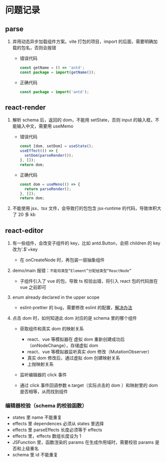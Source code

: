 # 问题记录

## parse

1. 弃用动态异步加载组件方案。vite 打包的项目，import 的后面，需要明确加载的包名，否则会报错

   - 错误代码

     ```jsx
     const getName = () => 'antd';
     const package = import(getName());
     ```

   - 正确代码

     ```jsx
     const package = import('antd');
     ```

## react-render

1. 解析 schema 后，返回的 dom，不能用 setState，否则 input 的输入框，不能输入中文，需要用 useMemo

   - 错误代码

     ```jsx
     const [dom, setDom] = useState();
     useEffect(() => {
       setDom(parseRender());
     }, []);
     return dom;
     ```

   - 正确代码

     ```jsx
     const dom = useMeno(() => {
       return parseRender();
     }, []);
     return dom;
     ```

2. 不能使用 jsx、tsx 文件，会导致打的包包含 jsx-runtime 的代码，导致体积大了 20 多 kb

## react-editor

1. 有一些组件，会改变子组件的 key，比如 antd.Button，会把 children 的 key 改为'.$'+key

   - 在 onCreateNode 时，再包装一层抽象组件

2. demo/main 报错：`不能将类型“Element”分配给类型“ReactNode”`

   - 子组件引入了 vue 的包，导致 ts 校验出错，将引入 react 包的代码放在 vue 之前即可

3. enum already declared in the upper scope

   - eslint-prettier 的 bug，需要修改 eslint 的配置，[解决办法](https://github.com/typescript-eslint/typescript-eslint/issues/2484)

4. 点击 dom 时，如何知道此 dom 对应的是 schema 里的哪个组件

   - 获取组件和真实 dom 的映射关系

     - react、vue 等模拟器在 虚拟 dom 重新创建成功后（onNodeChange），存储虚拟 dom
     - react、vue 等模拟器监听真实 dom 修改（MutationObserver）
     - 真实 dom 修改后，通过虚拟 dom 创建映射关系
     - 上抛映射关系

   - 监听编辑器的 click 事件

   - 通过 click 事件回调参数 e.target（实际点击的 dom ）和映射里的 dom 是否相等，从而找到组件

### 编辑器校验（schema 的校验函数）

- states 里 name 不能重复
- effects 里 dependences 必须从 states 里选择
- effects 里 parseEffects 长度必须等于 effects
- effects 里，effects 数组长度设为 1
- JSFunction 里，函数渲染的 params 在生成作用域时，需要校验 params 是否和上级重名
- schema 里 id 不能重复
